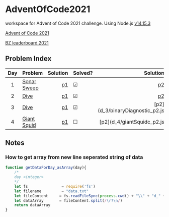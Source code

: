 # AdventOfCode2021
workspace for Advent of Code 2021 challenge. Using Node.js [v14.15.3](https://nodejs.org/en/blog/release/v14.15.3/)

[Advent of Code 2021](https://adventofcode.com/2021)

[BZ leaderboard 2021](https://adventofcode.com/2021/leaderboard/private/view/1136052)

## Problem Index
| Day | Problem | Solution |Solved?|Solution |Solved?|
| :----:|:----|----:|:----|---:|    :---|                                       
| 1 |  [Sonar Sweep](https://adventofcode.com/2021/day/1)| [p1](d_1/sonarSweep_p1.js) | &#9745;| [p2](d_1/sonarSweep_p2.js)|         &#9745;|
| 2 |  [Dive](https://adventofcode.com/2021/day/2)| [p1](d_2/dive_p1.js) | &#9745;| [p2](d_2/dive_p2.js)|         &#9745;|
| 3 |  [Dive](https://adventofcode.com/2021/day/3)| [p1](d_3/binaryDiagnostic_p1.js) | &#9745;| [p2](d_3/binaryDiagnostic_p2.js|         &#9745;|
| 4 |  [Giant Squid](https://adventofcode.com/2021/day/4)| [p1](d_4/giantSquid_p1.js) | &#9744;| [p2](d_4/giantSquidc_p2.js|         &#9744;|
## Notes

### How to get array from new line seperated string of data
``` javascript
function getDataForDay_asArray(day){
    /* 
    day <integer>
    */
    let fs               = require('fs')
    let filename         = "data.txt"
    let fileContent     = fs.readFileSync(process.cwd() + "\\" + "d_" + day.toString() + "\\" + filename).toString()
    let dataArray       = fileContent.split(/\r?\n/)
    return dataArray
}

```
